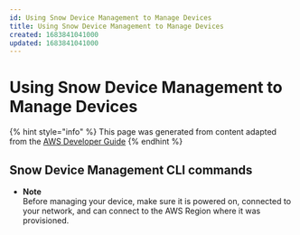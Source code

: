 ```yaml
---
id: Using Snow Device Management to Manage Devices
title: Using Snow Device Management to Manage Devices
created: 1683841041000
updated: 1683841041000
---
```

# Using Snow Device Management to Manage Devices

{% hint style="info" %}
This page was generated from content adapted from the [AWS Developer Guide](https://github.com/awsdocs/aws-snowball-developer-guide.git)
{% endhint %}

## Snow Device Management CLI commands

- **Note**  
 Before managing your device, make sure it is powered on, connected to your network, and can connect to the AWS Region where it was provisioned\.

